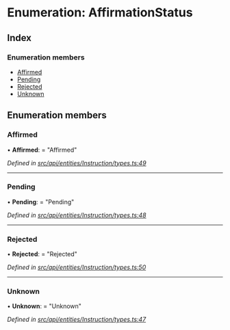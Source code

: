 # Enumeration: AffirmationStatus

## Index

### Enumeration members

* [Affirmed](affirmationstatus.md#affirmed)
* [Pending](affirmationstatus.md#pending)
* [Rejected](affirmationstatus.md#rejected)
* [Unknown](affirmationstatus.md#unknown)

## Enumeration members

###  Affirmed

• **Affirmed**: = "Affirmed"

*Defined in [src/api/entities/Instruction/types.ts:49](https://github.com/PolymathNetwork/polymesh-sdk/blob/7362b318/src/api/entities/Instruction/types.ts#L49)*

___

###  Pending

• **Pending**: = "Pending"

*Defined in [src/api/entities/Instruction/types.ts:48](https://github.com/PolymathNetwork/polymesh-sdk/blob/7362b318/src/api/entities/Instruction/types.ts#L48)*

___

###  Rejected

• **Rejected**: = "Rejected"

*Defined in [src/api/entities/Instruction/types.ts:50](https://github.com/PolymathNetwork/polymesh-sdk/blob/7362b318/src/api/entities/Instruction/types.ts#L50)*

___

###  Unknown

• **Unknown**: = "Unknown"

*Defined in [src/api/entities/Instruction/types.ts:47](https://github.com/PolymathNetwork/polymesh-sdk/blob/7362b318/src/api/entities/Instruction/types.ts#L47)*

